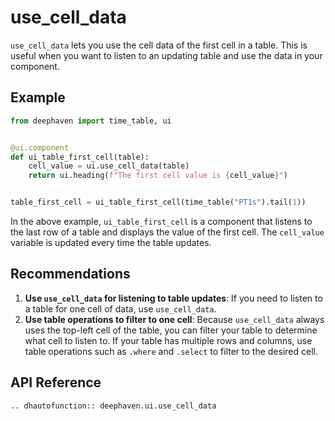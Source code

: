# use_cell_data

`use_cell_data` lets you use the cell data of the first cell in a table. This is useful when you want to listen to an updating table and use the data in your component.

## Example

```python
from deephaven import time_table, ui


@ui.component
def ui_table_first_cell(table):
    cell_value = ui.use_cell_data(table)
    return ui.heading(f"The first cell value is {cell_value}")


table_first_cell = ui_table_first_cell(time_table("PT1s").tail(1))
```

In the above example, `ui_table_first_cell` is a component that listens to the last row of a table and displays the value of the first cell. The `cell_value` variable is updated every time the table updates.

## Recommendations

1. **Use `use_cell_data` for listening to table updates**: If you need to listen to a table for one cell of data, use `use_cell_data`.
2. **Use table operations to filter to one cell**: Because `use_cell_data` always uses the top-left cell of the table, you can filter your table to determine what cell to listen to. If your table has multiple rows and columns, use table operations such as `.where` and `.select` to filter to the desired cell.

## API Reference

```{eval-rst}
.. dhautofunction:: deephaven.ui.use_cell_data
```
